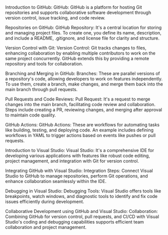 Introduction to GitHub:
GitHub: GitHub is a platform for hosting Git repositories and supports collaborative software development through version control, issue tracking, and code review.

Repositories on GitHub:
GitHub Repository: It's a central location for storing and managing project files. To create one, you define its name, description, and include a README, .gitignore, and license file for clarity and structure.

Version Control with Git:
Version Control: Git tracks changes to files, enhancing collaboration by enabling multiple contributors to work on the same project concurrently. GitHub extends this by providing a remote repository and tools for collaboration.

Branching and Merging in GitHub:
Branches: These are parallel versions of a repository's code, allowing developers to work on features independently. To use them, create a branch, make changes, and merge them back into the main branch through pull requests.

Pull Requests and Code Reviews:
Pull Request: It's a request to merge changes into the main branch, facilitating code review and collaboration. Steps include creating a PR, reviewing changes, and merging after approval to maintain code quality.

GitHub Actions:
GitHub Actions: These are workflows for automating tasks like building, testing, and deploying code. An example includes defining workflows in YAML to trigger actions based on events like pushes or pull requests.

Introduction to Visual Studio:
Visual Studio: It's a comprehensive IDE for developing various applications with features like robust code editing, project management, and integration with Git for version control.

Integrating GitHub with Visual Studio:
Integration Steps: Connect Visual Studio to GitHub to manage repositories, perform Git operations, and enhance collaboration seamlessly within the IDE.

Debugging in Visual Studio:
Debugging Tools: Visual Studio offers tools like breakpoints, watch windows, and diagnostic tools to identify and fix code issues efficiently during development.

Collaborative Development using GitHub and Visual Studio:
Collaboration: Combining GitHub for version control, pull requests, and CI/CD with Visual Studio's coding and debugging capabilities supports efficient team collaboration and project management.